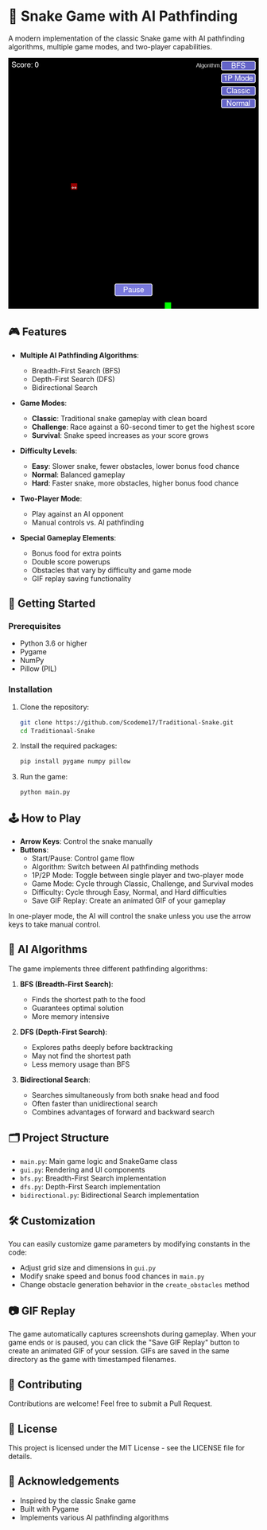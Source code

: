 # 🐍 Snake Game with AI Pathfinding

A modern implementation of the classic Snake game with AI pathfinding algorithms, multiple game modes, and two-player capabilities.

![Snake Game Demo](snake_game_demo.gif)

## 🎮 Features

- **Multiple AI Pathfinding Algorithms**:
  - Breadth-First Search (BFS)
  - Depth-First Search (DFS)
  - Bidirectional Search

- **Game Modes**:
  - **Classic**: Traditional snake gameplay with clean board
  - **Challenge**: Race against a 60-second timer to get the highest score
  - **Survival**: Snake speed increases as your score grows

- **Difficulty Levels**:
  - **Easy**: Slower snake, fewer obstacles, lower bonus food chance
  - **Normal**: Balanced gameplay
  - **Hard**: Faster snake, more obstacles, higher bonus food chance

- **Two-Player Mode**:
  - Play against an AI opponent
  - Manual controls vs. AI pathfinding

- **Special Gameplay Elements**:
  - Bonus food for extra points
  - Double score powerups
  - Obstacles that vary by difficulty and game mode
  - GIF replay saving functionality

## 🚀 Getting Started

### Prerequisites

- Python 3.6 or higher
- Pygame
- NumPy
- Pillow (PIL)

### Installation

1. Clone the repository:
   ```bash
   git clone https://github.com/Scodeme17/Traditional-Snake.git
   cd Traditionaal-Snake
   ```

2. Install the required packages:
   ```bash
   pip install pygame numpy pillow
   ```

3. Run the game:
   ```bash
   python main.py
   ```

## 🕹️ How to Play

- **Arrow Keys**: Control the snake manually
- **Buttons**:
  - Start/Pause: Control game flow
  - Algorithm: Switch between AI pathfinding methods
  - 1P/2P Mode: Toggle between single player and two-player mode
  - Game Mode: Cycle through Classic, Challenge, and Survival modes
  - Difficulty: Cycle through Easy, Normal, and Hard difficulties
  - Save GIF Replay: Create an animated GIF of your gameplay

In one-player mode, the AI will control the snake unless you use the arrow keys to take manual control.

## 🧠 AI Algorithms

The game implements three different pathfinding algorithms:

1. **BFS (Breadth-First Search)**:
   - Finds the shortest path to the food
   - Guarantees optimal solution
   - More memory intensive

2. **DFS (Depth-First Search)**:
   - Explores paths deeply before backtracking
   - May not find the shortest path
   - Less memory usage than BFS

3. **Bidirectional Search**:
   - Searches simultaneously from both snake head and food
   - Often faster than unidirectional search
   - Combines advantages of forward and backward search

## 🗂️ Project Structure

- `main.py`: Main game logic and SnakeGame class
- `gui.py`: Rendering and UI components
- `bfs.py`: Breadth-First Search implementation
- `dfs.py`: Depth-First Search implementation
- `bidirectional.py`: Bidirectional Search implementation

## 🛠️ Customization

You can easily customize game parameters by modifying constants in the code:

- Adjust grid size and dimensions in `gui.py`
- Modify snake speed and bonus food chances in `main.py`
- Change obstacle generation behavior in the `create_obstacles` method

## 📷 GIF Replay

The game automatically captures screenshots during gameplay. When your game ends or is paused, you can click the "Save GIF Replay" button to create an animated GIF of your session. GIFs are saved in the same directory as the game with timestamped filenames.

## 🤝 Contributing

Contributions are welcome! Feel free to submit a Pull Request.

## 📄 License

This project is licensed under the MIT License - see the LICENSE file for details.

## 🙏 Acknowledgements

- Inspired by the classic Snake game
- Built with Pygame
- Implements various AI pathfinding algorithms
